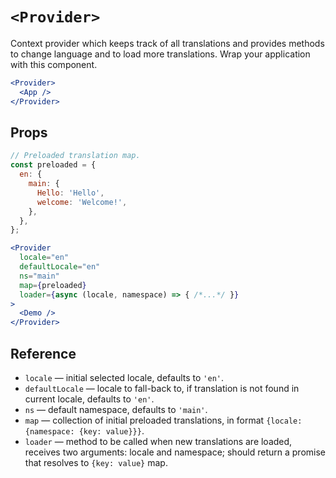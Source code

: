 # `<Provider>`

Context provider which keeps track of all translations and provides
methods to change language and to load more translations. Wrap your application
with this component.

```jsx
<Provider>
  <App />
</Provider>
```


## Props

```jsx
// Preloaded translation map.
const preloaded = {
  en: {
    main: {
      Hello: 'Hello',
      welcome: 'Welcome!',
    },
  },
};

<Provider
  locale="en"
  defaultLocale="en"
  ns="main"
  map={preloaded}
  loader={async (locale, namespace) => { /*...*/ }}
>
  <Demo />
</Provider>
```


## Reference

- `locale` &mdash; initial selected locale, defaults to `'en'`.
- `defaultLocale` &mdash; locale to fall-back to, if translation is not found in current locale, defaults to `'en'`.
- `ns` &mdash; default namespace, defaults to `'main'`.
- `map` &mdash; collection of initial preloaded translations, in format `{locale: {namespace: {key: value}}}`.
- `loader` &mdash; method to be called when new translations are loaded, receives two arguments:
  locale and namespace; should return a promise that resolves to `{key: value}` map.
